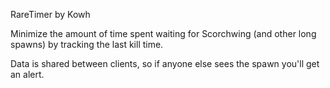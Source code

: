RareTimer by Kowh

Minimize the amount of time spent waiting for Scorchwing (and other long spawns) by tracking the last kill time.

Data is shared between clients, so if anyone else sees the spawn you'll get an alert.

